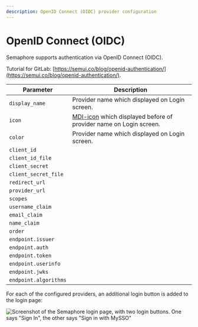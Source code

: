```yaml
---
description: OpenID Connect (OIDC) provider configuration
---
```


# OpenID Connect (OIDC)

Semaphore supports authentication via OpenID Connect (OIDC).

Tutorial for GitLab: [https://semui.co/blog/openid-authentication/](https://semui.co/blog/openid-authentication/).


| Parameter | Description |
|-----------|-------------|
| `display_name` | Provider name which displayed on Login screen. |
| `icon` | [MDI-icon](https://pictogrammers.com/library/mdi/) which displayed before of provider name on Login screen.|
| `color` | Provider name which displayed on Login screen. |
| `client_id` |  |
| `client_id_file` |  |
| `client_secret` |  |
| `client_secret_file` |  |
| `redirect_url` |  |
| `provider_url` |  |
| `scopes` |  |
| `username_claim` |  |
| `email_claim` |  |
| `name_claim` |  |
| `order` |  |
| `endpoint.issuer` |  |
| `endpoint.auth` |  |
| `endpoint.token` |  |
| `endpoint.userinfo` |  |
| `endpoint.jwks` |  |
| `endpoint.algorithms` |  |



For each of the configured providers, an additional login button is added to the login page:

![Screenshot of the Semaphore login page, with two login buttons. One says "Sign In", the other says "Sign in with MySSO"](https://user-images.githubusercontent.com/5564491/232345599-13f744a0-0530-4422-8b55-6a563a4ef5d9.png)

